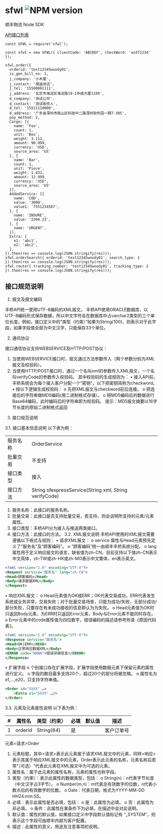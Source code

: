 # sfwl ![NPM version](https://badge.fury.io/js/sfwl.png)
顺丰物流 Node SDK

[API接口列表](https://qiao.sf-express.com/pages/developDoc/index.html?level2=296618&level3=890150&level4=973438)

```JS
const SFWL = require('sfwl');

const sfwl = new SFWL({ clientCode: 'ABCDEF', checkWord: 'asdf1234' });

sfwl.order({
  orderid: 'test12345woody01',
  is_gen_bill_no: 1,
  j_company: '小木屋',
  j_contact: '胡迪测试',
  j_tel: '15500001111',
  j_address: '北京市海淀区海淀路19-1中成大厦1109',
  d_company: '测试公司',
  d_contact: '测试收件人',
  d_tel: '15511110000',
  d_address: '广东省深圳市南山区科技中二路深圳软件园一期7-305',
  pay_method: 2,
  Cargo: [{
    name: 'Foo',
    count: 1,
    unit: 'Box',
    weight: 3.112,
    amount: 90.999,
    currency: 'USD',
    source_area: 'US'
  }, {
    name: 'Bar',
    count: 1,
    unit: 'Piece',
    weight: 1.433,
    amount: 12.999,
    currency: 'USD',
    source_area: 'US'
  }],
  AddedService: [{
    name: 'COD',
    value: '3000',
    value1: '7551234567',
  }, {
    name: 'INSURE',
    value: '2304.23',
  }, {
    name: 'URGENT',
  }],
  Extra: {
    e1: 'abc1',
    e2: 'abc2',
  },
}).then(res => console.log(JSON.stringify(res)));
sfwl.orderSearch({ orderid: 'test12345woody01', search_type: 1 }).then(res => console.log(JSON.stringify(res)));
sfwl.route({ tracking_number: 'test12345woody01', tracking_type: 2 }).then(res => console.log(JSON.stringify(res)));
```

## 接口规范说明

1. 报文及报文编码

丰桥API统一使用UTF-8编码的XML报文。
丰桥API使用ORACLE数据库，以UTF-8编码形式保存数据，所以中文字符会在数据库中占varchar2类型的三个单位长度。例如，接口定义中的“类型（约束）”如果为String(100)，则表示对于此字段，如果字段值全部为中文汉字，只能保存33个单位。

2. 通讯协议

接口通信协议支持WEBSERVICE及HTTP/POST协议：
1) 当使用WEBSERVICE接口时，报文通过方法参数传入（两个参数分别为XML报文及校验码）。
2) 当使用HTTP/POST接口时，通过一个名叫xml的参数传入XML报文，一个名叫verifyCode的参数传入校验码。
其中校验码的生成规则为：
• 接入API前，丰桥系统会为每个接入客户分配一个“密钥”，以下把密钥简称为checkword。
• 按以下逻辑生成校验码：
o 先把XML报文与checkword前后连接。
o 把连接后的字符串做MD5编码(用二进制格式存储）。
o 把MD5编码后的数据进行Base64编码，此时编码后的字符串即为校验码。
提示：MD5报文摘要以16字节长度的原始二进制格式返回

3. 接口规范说明

3.1. 接口基本信息说明
以下表为例：

|  |  |
| --- | --- |
| 服务名称 | OrderService |
| 批量交易 | 不支持  |
| 接口类型 | 接入 |
| 接口方法 | String sfexpressService(String xml, String verifyCode) |

1) 服务名称：此接口的服务名称。
2) 批量交易：此接口是否支持批量交易，若支持，则会说明所支持的元素/元素属性。
3) 接口类型：丰桥API分为接入与推送两类接口。
4) 接口方法：此接口的方法。
3.2. XML报文说明
丰桥API使用的XML报文需要遵循以下格式与规则：
• 请求XML报文：
o service 属性与Head元素预先定义了“服务名”及“顾客编码”。
o “顾客编码”统一由顺丰丰桥系统分配。
o lang属性用于定义响应报文的语言，缺省值为zh-CN，目前支持以下值zh-CN表示中文简体，zh-TW或zh-HK或zh-MO表示中文繁体，en表示英文。

```XML
<?xml version="1.0" encoding="UTF-8"?>
<Request service="服务名" lang="zh-CN">
<Head>顾客编码</Head>
<Body>请求数据XML</Body>
</Request>
```

• 响应XML报文：
o Head元素值为OK或ERR；OK代表交易成功，ERR代表发生系统或业务异常，交易失败；对于批量交易场景，只能为成功/失败，无部分成功/部分失败，只要存在有未成功接收的信息即认为为失败。
o Head元素值为OK时只返回Body元素，为ERR时只返回Error元素，Body与Error元素不能同时存在。
o Error元素中的code属性值为四位数字，错误编码的描述请参考附录《原因代码表》。

```XML
<?xml version="1.0" encoding="UTF-8"?>
<Response service="服务名">
<Head>OK|ERR</HEAD>
<Body>正常响应数据XML</Body>
<ERROR code="NNNN">错误详细信息</ERROR>
</Response>
```

• 扩展字段
o 个别接口存在扩展字段，扩展字段使用数据元素下保留元素<Extra>的属性进行定义。
o 字段的数目最多支持20个，超过20个的部分将被忽略。
o 属性名为e1,…,e20，只支持字符串值。

```XML
<Order id="XXXX" …>
    <Extra e1="XXXX" …/>
</Order>
```

3.3. 元素及元素属性说明
以下表为例：

| # | 属性名 | 类型（约束） | 必填 | 默认值 | 描述 |
| --- | --- | --- | --- | --- | --- |
| 1 | orderid | String(64) | 是 |  | 客户订单号 |

元素<请求>Order

1) 元素标题，其中<请求>表示此元素属于请求XML报文中的元素，同样<响应>表示其属于响应XML报文中的元素，Order表示此元素的名称，元素名称后若带“（可选）“代表此元素在XML报文中为可选的元素。
2) 属性名：属于此元素的属性名称，元素的属性也称字段。
3) 类型（约束）：表示此属性的数据类型，包括：
o String(n)：n代表字节长度（中文汉字占3字节）。
o Number(m,n)：m代表总有效数字的位数，n代表小数点后的有效数字的位数。
o Date：代表日期，格式为YYYY-MM-DD HH24:mm:SS。
4) 必填：表示此属性是否必填，包括：
o 是：此属性为必填。
o 否：此属性为非必填。
o 条件：此属性在某条件下为必填，在描述中会对此说明。
5) 默认值：属性的默认值，如果接口定义中字段默认值标记有 “_SYSTEM”，则表示这个字段可由顺丰内部为客户配置。
6) 描述：此属性的意义，用途及注意事项的说明。
